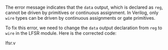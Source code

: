 The error message indicates that the `data` output, which is declared as `reg`, cannot be driven by primitives or continuous assignment. In Verilog, only `wire` types can be driven by continuous assignments or gate primitives. 

To fix this error, we need to change the `data` output declaration from `reg` to `wire` in the LFSR module. Here is the corrected code:

lfsr.v
